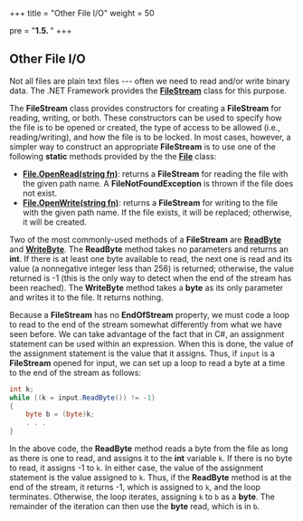 +++
title = "Other File I/O"
weight = 50

pre = "<b>1.5. </b>"
+++

## Other File I/O

Not all files are plain text files --- often we need to read and/or write
binary data. The .NET Framework provides the
[**FileStream**](https://docs.microsoft.com/en-us/dotnet/api/system.io.filestream?view=netframework-4.7.2)
class for this purpose.

The **FileStream** class provides constructors for creating a
**FileStream** for reading, writing, or both. These constructors can be
used to specify how the file is to be opened or created, the type of
access to be allowed (i.e., reading/writing), and how the file is to be
locked. In most cases, however, a simpler way to construct an
appropriate **FileStream** is to use one of the following **static**
methods provided by the the
[**File**](https://docs.microsoft.com/en-us/dotnet/api/system.io.file?view=netframework-4.7.2)
class:

  - [**File.OpenRead(string
    fn)**](https://docs.microsoft.com/en-us/dotnet/api/system.io.file.openread?view=netframework-4.7.2):
    returns a **FileStream** for reading the file with the given path
    name. A **FileNotFoundException** is thrown if the file does not
    exist.
  - [**File.OpenWrite(string
    fn)**](https://docs.microsoft.com/en-us/dotnet/api/system.io.file.openwrite?view=netframework-4.7.2):
    returns a **FileStream** for writing to the file with the given path
    name. If the file exists, it will be replaced; otherwise, it will be
    created.

Two of the most commonly-used methods of a **FileStream** are
[**ReadByte**](https://docs.microsoft.com/en-us/dotnet/api/system.io.filestream.readbyte?view=netframework-4.7.2)
and
[**WriteByte**](https://docs.microsoft.com/en-us/dotnet/api/system.io.filestream.writebyte?view=netframework-4.7.2).
The **ReadByte** method takes no parameters and returns an **int**. If
there is at least one byte available to read, the next one is read and
its value (a nonnegative integer less than 256) is returned; otherwise,
the value returned is -1 (this is the only way to detect when the end of
the stream has been reached). The **WriteByte** method takes a **byte**
as its only parameter and writes it to the file. It returns nothing.

Because a **FileStream** has no **EndOfStream** property, we must code a
loop to read to the end of the stream somewhat differently from what we
have seen before. We can take advantage of the fact that in C#, an
assignment statement can be used within an expression. When this is
done, the value of the assignment statement is the value that it
assigns. Thus, if `input` is a **FileStream** opened for input, we can
set up a loop to read a byte at a time to the end of the stream as
follows:

```c#
int k;
while ((k = input.ReadByte()) != -1)
{
    byte b = (byte)k;
    . . .
}
```

In the above code, the **ReadByte** method reads a byte from the file as
long as there is one to read, and assigns it to the **int** variable
`k`. If there is no byte to read, it assigns -1 to `k`. In either case,
the value of the assignment statement is the value assigned to `k`.
Thus, if the **ReadByte** method is at the end of the stream, it returns
-1, which is assigned to `k`, and the loop terminates. Otherwise, the
loop iterates, assigning `k` to `b` as a **byte**. The remainder of the
iteration can then use the **byte** read, which is in `b`.
